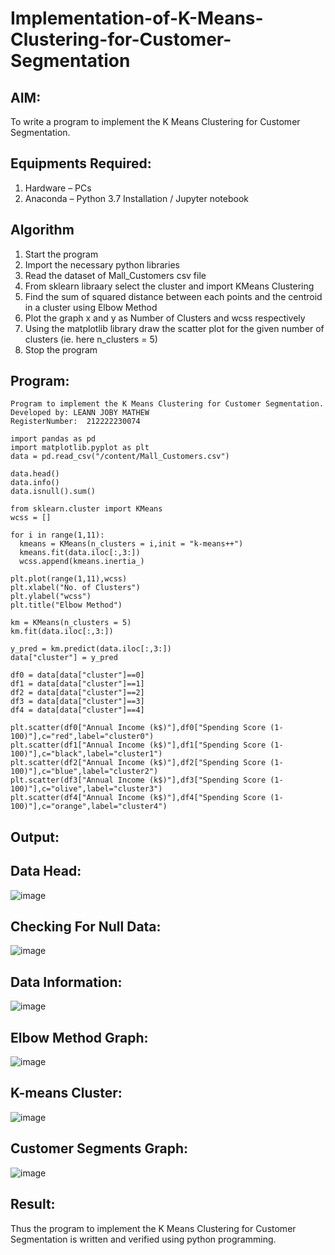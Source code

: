 # Implementation-of-K-Means-Clustering-for-Customer-Segmentation

## AIM:
To write a program to implement the K Means Clustering for Customer Segmentation.

## Equipments Required:
1. Hardware – PCs
2. Anaconda – Python 3.7 Installation / Jupyter notebook

## Algorithm

1. Start the program
2. Import the necessary python libraries
3. Read the dataset of Mall_Customers csv file
4. From sklearn libraary select the cluster and import KMeans Clustering
5. Find the sum of squared distance between each points and the centroid in a cluster using Elbow Method
6. Plot the graph x and y as Number of Clusters and wcss respectively
7. Using the matplotlib library draw the scatter plot for the given number of clusters (ie. here n_clusters = 5)
8. Stop the program

## Program:
```
Program to implement the K Means Clustering for Customer Segmentation.
Developed by: LEANN JOBY MATHEW
RegisterNumber:  212222230074
```
```
import pandas as pd
import matplotlib.pyplot as plt
data = pd.read_csv("/content/Mall_Customers.csv")

data.head()
data.info()
data.isnull().sum()

from sklearn.cluster import KMeans
wcss = []

for i in range(1,11):
  kmeans = KMeans(n_clusters = i,init = "k-means++")
  kmeans.fit(data.iloc[:,3:])
  wcss.append(kmeans.inertia_)

plt.plot(range(1,11),wcss)
plt.xlabel("No. of Clusters")
plt.ylabel("wcss")
plt.title("Elbow Method")

km = KMeans(n_clusters = 5)
km.fit(data.iloc[:,3:])

y_pred = km.predict(data.iloc[:,3:])
data["cluster"] = y_pred

df0 = data[data["cluster"]==0]
df1 = data[data["cluster"]==1]
df2 = data[data["cluster"]==2]
df3 = data[data["cluster"]==3]
df4 = data[data["cluster"]==4]

plt.scatter(df0["Annual Income (k$)"],df0["Spending Score (1-100)"],c="red",label="cluster0")
plt.scatter(df1["Annual Income (k$)"],df1["Spending Score (1-100)"],c="black",label="cluster1")
plt.scatter(df2["Annual Income (k$)"],df2["Spending Score (1-100)"],c="blue",label="cluster2")
plt.scatter(df3["Annual Income (k$)"],df3["Spending Score (1-100)"],c="olive",label="cluster3")
plt.scatter(df4["Annual Income (k$)"],df4["Spending Score (1-100)"],c="orange",label="cluster4")
```

## Output:

## Data Head:
![image](https://github.com/Leann4468/Implementation-of-K-Means-Clustering-for-Customer-Segmentation/assets/121165979/dfc8bc85-3758-442a-b6e5-b5d856bd71aa)

## Checking For Null Data:
![image](https://github.com/Leann4468/Implementation-of-K-Means-Clustering-for-Customer-Segmentation/assets/121165979/54136b02-9088-44f5-bef3-96f077beac0f)

## Data Information:
![image](https://github.com/Leann4468/Implementation-of-K-Means-Clustering-for-Customer-Segmentation/assets/121165979/2e9f73e1-efef-4350-95a5-ca4e3a34f055)

## Elbow Method Graph:
![image](https://github.com/Leann4468/Implementation-of-K-Means-Clustering-for-Customer-Segmentation/assets/121165979/6bbe22d8-e71a-4fed-a2cc-3285d447be6f)

## K-means Cluster:
![image](https://github.com/Leann4468/Implementation-of-K-Means-Clustering-for-Customer-Segmentation/assets/121165979/cb1e87eb-fa81-4817-8ef6-1d6a80c420f4)

## Customer Segments Graph:
![image](https://github.com/Leann4468/Implementation-of-K-Means-Clustering-for-Customer-Segmentation/assets/121165979/461d8ba8-8a6b-432c-9e5c-e7a459f2bf9c)

## Result:
Thus the program to implement the K Means Clustering for Customer Segmentation is written and verified using python programming.
